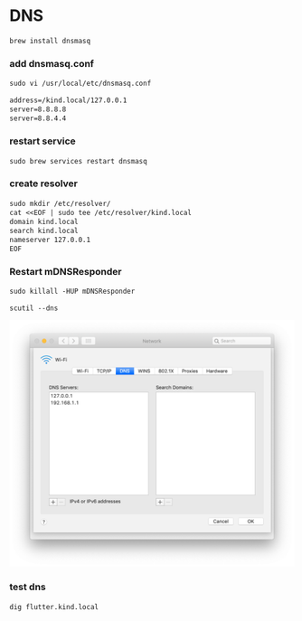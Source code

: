# DNS
```
brew install dnsmasq
```
### add dnsmasq.conf
```
sudo vi /usr/local/etc/dnsmasq.conf
```
```
address=/kind.local/127.0.0.1
server=8.8.8.8
server=8.8.4.4
```
### restart service
```
sudo brew services restart dnsmasq
```
### create resolver
```
sudo mkdir /etc/resolver/
cat <<EOF | sudo tee /etc/resolver/kind.local
domain kind.local
search kind.local
nameserver 127.0.0.1
EOF
```
### Restart mDNSResponder
```
sudo killall -HUP mDNSResponder
```
```
scutil --dns
```
![dns](resources/images/dns.png "dns")

### test dns
```
dig flutter.kind.local
```